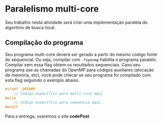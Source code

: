 # Paralelismo multi-core

Seu trabalho nesta atividade será criar uma implementação paralela do algoritmo de busca local.

## Compilação do programa

Seu programa multi-core deverá ser gerado a partir do mesmo código fonte do sequencial. Ou seja, compilar com `-fopenmp` habilita o programa paralelo. Compilar sem essa flag obtem os resultados sequenciais. Caso seu programa use as chamadas do OpenMP para códigos auxiliares (alocação de memória, etc), você pode checar se seu programa foi compilado com esta flag seguindo o exemplo abaixo.

```cpp
#ifdef _OPENMP
    // código específico para multi-core aqui
#else
    // código específico para sequencia aqui
#endif
```

Para a entrega, usaremos o site **codePost**.
<!-- 
## Correção automática

Se seu programa for compilado com `-fopenmp` ele deverá rodar usando todas as CPUs pelo máximo de tempo possível. O corretor automático checará as seguintes condições:

1. o consumo médio de CPU durante a execução do programa é maior que `75%` para cada core.
2. as mesmas checagens do algoritmo sequencial serão feitas. Ou seja, seu programa deverá funcionar de maneira idêntica ao algoritmo sequencial. **Os resultados não precisam ser exatamente os mesmos, mas o programa deverá gerar soluções com as mesmas propriedades.**

Execute o corretor com o argumento `multi-core` para rodar somente estes testes. -->
